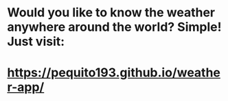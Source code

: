 # Would you like to know the weather anywhere around the world? Simple! Just visit:
# https://pequito193.github.io/weather-app/
